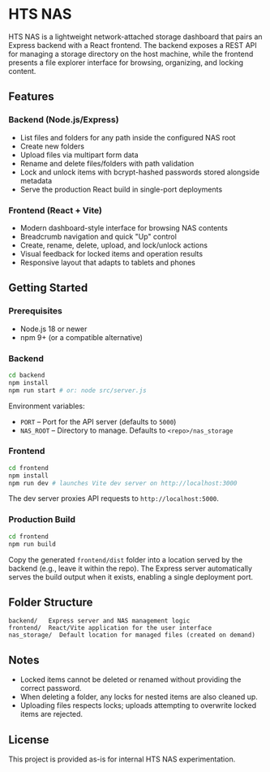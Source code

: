 # HTS NAS

HTS NAS is a lightweight network-attached storage dashboard that pairs an Express
backend with a React frontend. The backend exposes a REST API for managing a
storage directory on the host machine, while the frontend presents a file
explorer interface for browsing, organizing, and locking content.

## Features

### Backend (Node.js/Express)
- List files and folders for any path inside the configured NAS root
- Create new folders
- Upload files via multipart form data
- Rename and delete files/folders with path validation
- Lock and unlock items with bcrypt-hashed passwords stored alongside metadata
- Serve the production React build in single-port deployments

### Frontend (React + Vite)
- Modern dashboard-style interface for browsing NAS contents
- Breadcrumb navigation and quick "Up" control
- Create, rename, delete, upload, and lock/unlock actions
- Visual feedback for locked items and operation results
- Responsive layout that adapts to tablets and phones

## Getting Started

### Prerequisites
- Node.js 18 or newer
- npm 9+ (or a compatible alternative)

### Backend

```bash
cd backend
npm install
npm run start # or: node src/server.js
```

Environment variables:
- `PORT` – Port for the API server (defaults to `5000`)
- `NAS_ROOT` – Directory to manage. Defaults to `<repo>/nas_storage`

### Frontend

```bash
cd frontend
npm install
npm run dev # launches Vite dev server on http://localhost:3000
```

The dev server proxies API requests to `http://localhost:5000`.

### Production Build

```bash
cd frontend
npm run build
```

Copy the generated `frontend/dist` folder into a location served by the backend
(e.g., leave it within the repo). The Express server automatically serves the
build output when it exists, enabling a single deployment port.

## Folder Structure

```
backend/   Express server and NAS management logic
frontend/  React/Vite application for the user interface
nas_storage/  Default location for managed files (created on demand)
```

## Notes

- Locked items cannot be deleted or renamed without providing the correct
  password.
- When deleting a folder, any locks for nested items are also cleaned up.
- Uploading files respects locks; uploads attempting to overwrite locked items
  are rejected.

## License

This project is provided as-is for internal HTS NAS experimentation.
